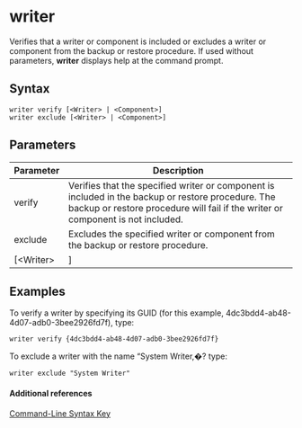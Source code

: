 # writer



Verifies that a writer or component is included or excludes a writer or component from the backup or restore procedure. If used without parameters, **writer** displays help at the command prompt.

## Syntax

```
writer verify [<Writer> | <Component>]
writer exclude [<Writer> | <Component>]
```

## Parameters

|Parameter|Description|
|---------|-----------|
|verify|Verifies that the specified writer or component is included in the backup or restore procedure. The backup or restore procedure will fail if the writer or component is not included.|
|exclude|Excludes the specified writer or component from the backup or restore procedure.|
|[\<Writer> | <Component>]|Specifies the writer or component to verify or exclude. Writers are specified by writer GUID or by the writer name, for example "System Writer."|

## <a name="BKMK_examples"></a>Examples

To verify a writer by specifying its GUID (for this example, 4dc3bdd4-ab48-4d07-adb0-3bee2926fd7f), type:
```
writer verify {4dc3bdd4-ab48-4d07-adb0-3bee2926fd7f}
```
To exclude a writer with the name “System Writer,�? type:
```
writer exclude "System Writer"
```

#### Additional references

[Command-Line Syntax Key](command-line-syntax-key.md)
